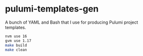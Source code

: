 # pulumi-templates-gen

A bunch of YAML and Bash that I use for producing Pulumi project templates.

```bash
nvm use 16
gvm use 1.17
make build
make clean
```
